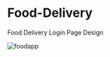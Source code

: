 # Food-Delivery
Food Delivery Login Page Design

![foodapp](https://github.com/user-attachments/assets/dff3791e-e696-4949-815f-a7944c6defe9)
